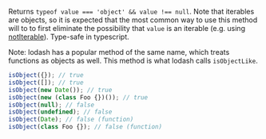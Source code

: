 Returns `typeof value === 'object' && value !== null`. Note that iterables are objects, so it is expected that the most common way to use this method will to to first eliminate the possibility that `value` is an iterable (e.g. using [notIterable](#notiterable)). Type-safe in typescript.

Note: lodash has a popular method of the same name, which treats functions as objects as well. This method is what lodash calls `isObjectLike`.

```js
isObject({}); // true
isObject([]); // true
isObject(new Date()); // true
isObject(new (class Foo {})()); // true
isObject(null); // false
isObject(undefined); // false
isObject(Date); // false (function)
isObject(class Foo {}); // false (function)
```
